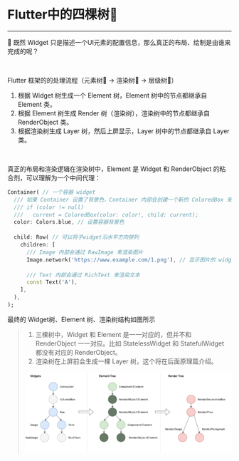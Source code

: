 # Flutter中的四棵树🌳
***
🤔 既然 Widget 只是描述一个UI元素的配置信息，那么真正的布局、绘制是由谁来完成的呢？

<br>

Flutter 框架的的处理流程（元素树🌳 -> 渲染树🌳 -> 层级树🌳）
1. 根据 Widget 树生成一个 Element 树，Element 树中的节点都继承自 Element 类。
2. 根据 Element 树生成 Render 树（渲染树），渲染树中的节点都继承自RenderObject 类。
3. 根据渲染树生成 Layer 树，然后上屏显示，Layer 树中的节点都继承自 Layer 类。

<br>

真正的布局和渲染逻辑在渲染树中，Element 是 Widget 和 RenderObject 的粘合剂，可以理解为一个中间代理：
``` dart
Container( // 一个容器 widget
  /// 如果 Container 设置了背景色，Container 内部会创建一个新的 ColoredBox 来填充背景，
  /// if (color != null)
  ///   current = ColoredBox(color: color!, child: current);
  color: Colors.blue, // 设置容器背景色
  
  child: Row( // 可以将子widget沿水平方向排列
    children: [
      /// Image 内部会通过 RawImage 来渲染图片
      Image.network('https://www.example.com/1.png'), // 显示图片的 widget
      
      /// Text 内部会通过 RichText 来渲染文本
      const Text('A'),
    ],
  ),
);
```

最终的 Widget树、Element 树、渲染树结构如图所示
> 
> 1. 三棵树中，Widget 和 Element 是一一对应的，但并不和 RenderObject 一一对应。比如 StatelessWidget 和 StatefulWidget 都没有对应的 RenderObject。
> 2. 渲染树在上屏前会生成一棵 Layer 树，这个将在后面原理篇介绍。
> 
> ![](../img/323c1731.png)